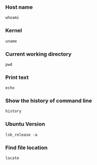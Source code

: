 ### Host name
`whoami`
### Kernel
`uname`
### Current working directory
`pwd`
### Print text
`echo`
### Show the history of command line
`history`
### Ubuntu Version
`lsb_release -a`
### Find file location
`locate`
